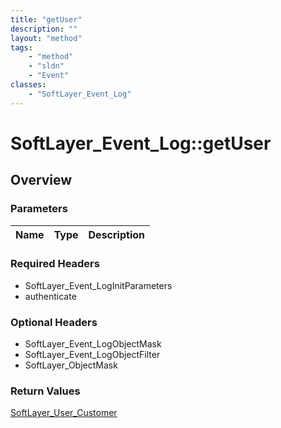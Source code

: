 ```yaml
---
title: "getUser"
description: ""
layout: "method"
tags:
    - "method"
    - "sldn"
    - "Event"
classes:
    - "SoftLayer_Event_Log"
---
```

# SoftLayer_Event_Log::getUser
## Overview 


### Parameters 
|Name | Type | Description |
| --- | --- | --- |


### Required Headers
* SoftLayer_Event_LogInitParameters
* authenticate

### Optional Headers
* SoftLayer_Event_LogObjectMask
* SoftLayer_Event_LogObjectFilter
* SoftLayer_ObjectMask

### Return Values
<a href='/reference/datatypes/SoftLayer_User_Customer'>SoftLayer_User_Customer </a>

